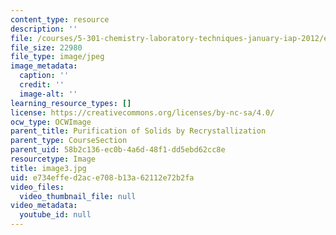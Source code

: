 ```yaml
---
content_type: resource
description: ''
file: /courses/5-301-chemistry-laboratory-techniques-january-iap-2012/e734effed2ace708b13a62112e72b2fa_image3.jpg
file_size: 22980
file_type: image/jpeg
image_metadata:
  caption: ''
  credit: ''
  image-alt: ''
learning_resource_types: []
license: https://creativecommons.org/licenses/by-nc-sa/4.0/
ocw_type: OCWImage
parent_title: Purification of Solids by Recrystallization
parent_type: CourseSection
parent_uid: 58b2c136-ec0b-4a6d-48f1-dd5ebd62cc8e
resourcetype: Image
title: image3.jpg
uid: e734effe-d2ac-e708-b13a-62112e72b2fa
video_files:
  video_thumbnail_file: null
video_metadata:
  youtube_id: null
---
```

